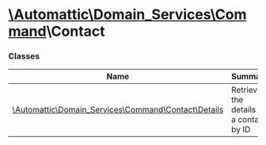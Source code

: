 # [\Automattic](../namespaces/automattic.md)[\Domain_Services](../namespaces/automattic-domain-services.md)[\Command](../namespaces/automattic-domain-services-command.md)\Contact

### Classes

| Name | Summary |
|------|---------|
| [\Automattic\Domain_Services\Command\Contact\Details](../classes/Automattic-Domain-Services-Command-Contact-Details.md) | Retrieves the details of a contact by ID |
